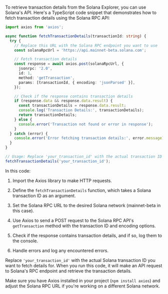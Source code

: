 To retrieve transaction details from the Solana Explorer, you can use Solana's API. Here's a TypeScript code snippet that demonstrates how to fetch transaction details using the Solana RPC API:

```typescript
import axios from 'axios';

async function fetchTransactionDetails(transactionId: string) {
  try {
    // Replace this URL with the Solana RPC endpoint you want to use
    const solanaRpcUrl = 'https://api.mainnet-beta.solana.com';

    // Fetch transaction details
    const response = await axios.post(solanaRpcUrl, {
      jsonrpc: '2.0',
      id: 1,
      method: 'getTransaction',
      params: [transactionId, { encoding: 'jsonParsed' }],
    });

    // Check if the response contains transaction details
    if (response.data && response.data.result) {
      const transactionDetails = response.data.result;
      console.log('Transaction Details:', transactionDetails);
      return transactionDetails;
    } else {
      console.error('Transaction not found or error in response');
    }
  } catch (error) {
    console.error('Error fetching transaction details:', error.message);
  }
}

// Usage: Replace 'your_transaction_id' with the actual transaction ID
fetchTransactionDetails('your_transaction_id');
```

In this code:

1. Import the Axios library to make HTTP requests.

2. Define the `fetchTransactionDetails` function, which takes a Solana transaction ID as an argument.

3. Set the Solana RPC URL to the desired Solana network (mainnet-beta in this case).

4. Use Axios to send a POST request to the Solana RPC API's `getTransaction` method with the transaction ID and encoding options.

5. Check if the response contains transaction details, and if so, log them to the console.

6. Handle errors and log any encountered errors.

Replace `'your_transaction_id'` with the actual Solana transaction ID you want to fetch details for. When you run this code, it will make an API request to Solana's RPC endpoint and retrieve the transaction details.

Make sure you have Axios installed in your project (`npm install axios`) and adjust the Solana RPC URL if you're working on a different Solana network.
